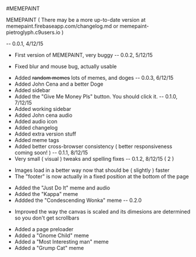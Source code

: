 
#MEMEPAINT

MEMEPAINT ( There may be a more up-to-date version at memepaint.firebaseapp.com/changelog.md or memepaint-pietroglyph.c9users.io ) 

-- 0.0.1, 4/12/15
+ First version of MEMEPAINT, very buggy
-- 0.0.2, 5/12/15
* Fixed blur and mouse bug, actually usable
+ Added ~~random memes~~ lots of memes, and doges
-- 0.0.3, 6/12/15
+ Added John Cena and a better Doge
+ Added sidebar
+ Added the "Give Me Money Pls" button. You should click it.
-- 0.1.0, 7/12/15
+ Added working sidebar
+ Added John cena audio
+ Added audio icon
+ Added changelog
+ Added extra version stuff
+ Added meme tags
+ Added better cross-browser consistency ( better responsiveness coming soon! )
-- 0.1.1, 8/12/15
+ Very small ( visual ) tweaks and spelling fixes
-- 0.1.2, 8/12/15 ( 2 )
* Images load in a better way now that should be ( slightly ) faster
* The "footer" is now actually in a fixed position at the bottom of the page
+ Added the "Just Do It" meme and audio
+ Added the "Kappa" meme
+ Addded the "Condescending Wonka" meme
-- 0.2.0
* Improved the way the canvas is scaled and its dimesions are determined so you don't get scrollbars
+ Added a page preloader
+ Added a "Gnome Child" meme
+ Added a "Most Interesting man" meme
+ Added a "Grump Cat" meme

